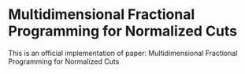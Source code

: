 # Multidimensional Fractional Programming for Normalized Cuts
This is an official implementation of paper: Multidimensional Fractional Programming for Normalized Cuts
